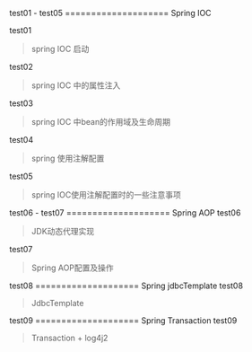 test01 - test05 ==================== Spring IOC

test01 
> spring IOC 启动

test02
> spring IOC 中的属性注入

test03
> spring IOC 中bean的作用域及生命周期

test04
> spring 使用注解配置

test05
> spring IOC使用注解配置时的一些注意事项


test06 - test07 ==================== Spring AOP
test06
> JDK动态代理实现

test07
> Spring AOP配置及操作

test08 ==================== Spring jdbcTemplate
test08
> JdbcTemplate

test09 ==================== Spring Transaction
test09
> Transaction + log4j2


